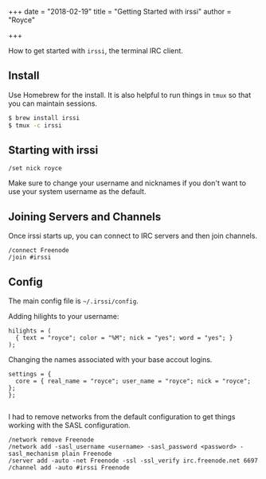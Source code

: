 +++
date = "2018-02-19"
title = "Getting Started with irssi"
author = "Royce"

+++

How to get started with ```irssi```, the terminal IRC client. 

<!--more--> 

## Install

Use Homebrew for the install. It is also helpful to run things in ```tmux``` so that you can maintain sessions. 

```bash
$ brew install irssi
$ tmux -c irssi 
```

## Starting with irssi

```irssi
/set nick royce
```

Make sure to change your username and nicknames if you don't want to use your system username as the default.

## Joining Servers and Channels

Once irssi starts up, you can connect to IRC servers and then join channels. 

```irssi
/connect Freenode
/join #irssi
```


## Config

The main config file is ```~/.irssi/config```.

Adding hilights to your username:

```irssi
hilights = (
  { text = "royce"; color = "%M"; nick = "yes"; word = "yes"; }
);

```

Changing the names associated with your base accout logins.

```irssi
settings = {
  core = { real_name = "royce"; user_name = "royce"; nick = "royce"; };
};


```

I had to remove networks from the default configuration to get things working with the SASL configuration.  

```irssi
/network remove Freenode
/network add -sasl_username <username> -sasl_password <password> -sasl_mechanism plain Freenode
/server add -auto -net Freenode -ssl -ssl_verify irc.freenode.net 6697
/channel add -auto #irssi Freenode

```

